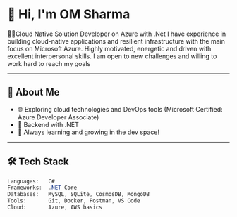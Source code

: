# 👋 Hi, I'm OM Sharma

👨‍💻Cloud Native Solution Developer on Azure with .Net I have experience in building cloud-native applications and resilient infrastructure with the main focus on Microsoft Azure. Highly motivated, energetic and driven with excellent interpersonal skills. I am open to new challenges and willing to work hard to reach my goals

---

## 🚀 About Me


- 🌐 Exploring cloud technologies and DevOps tools (Microsoft Certified: Azure Developer Associate)
- 📱 Backend with .NET
- 🧠 Always learning and growing in the dev space!

---

## 🛠️ Tech Stack

```java
Languages:   C# 
Frameworks:  .NET Core
Databases:   MySQL, SQLite, CosmosDB, MongoDB
Tools:       Git, Docker, Postman, VS Code
Cloud:       Azure, AWS basics
